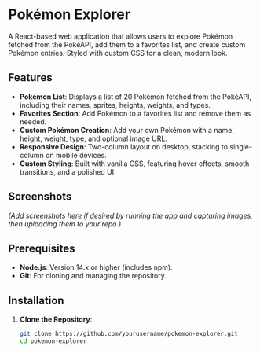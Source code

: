 # Pokémon Explorer

A React-based web application that allows users to explore Pokémon fetched from the PokéAPI, add them to a favorites list, and create custom Pokémon entries. Styled with custom CSS for a clean, modern look.

## Features
- **Pokémon List**: Displays a list of 20 Pokémon fetched from the PokéAPI, including their names, sprites, heights, weights, and types.
- **Favorites Section**: Add Pokémon to a favorites list and remove them as needed.
- **Custom Pokémon Creation**: Add your own Pokémon with a name, height, weight, type, and optional image URL.
- **Responsive Design**: Two-column layout on desktop, stacking to single-column on mobile devices.
- **Custom Styling**: Built with vanilla CSS, featuring hover effects, smooth transitions, and a polished UI.

## Screenshots
*(Add screenshots here if desired by running the app and capturing images, then uploading them to your repo.)*

## Prerequisites
- **Node.js**: Version 14.x or higher (includes npm).
- **Git**: For cloning and managing the repository.

## Installation
1. **Clone the Repository**:
   ```bash
   git clone https://github.com/yourusername/pokemon-explorer.git
   cd pokemon-explorer